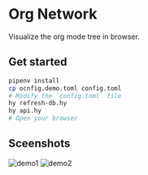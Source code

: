 # Org Network

Visualize the org mode tree in browser.

## Get started

```sh
pipenv install
cp ocnfig.demo.toml config.toml
# Modify the `config.toml` file
hy refresh-db.hy
hy api.hy
# Open your browser
```

## Sceenshots

![demo1](https://i.imgur.com/5BdiSmB.png)
![demo2](https://i.imgur.com/9HwAHDC.png)
